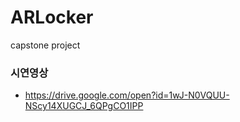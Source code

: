 # ARLocker
capstone project

### 시연영상
- https://drive.google.com/open?id=1wJ-N0VQUU-NScy14XUGCJ_6QPgCO1IPP

